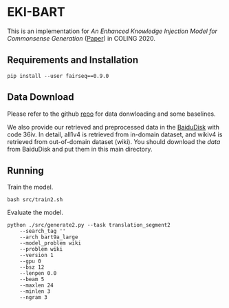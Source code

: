 # EKI-BART

This is an implementation for *An Enhanced Knowledge Injection Model for Commonsense Generation* ([Paper](https://arxiv.org/abs/2012.00366)) in COLING 2020.

## Requirements and Installation

```
pip install --user fairseq==0.9.0
```

## Data Download
Please refer to the github [repo](https://github.com/INK-USC/CommonGen) for data donwloading and some baselines. 

We also provide our retrieved and preprocessed data in the [BaiduDisk](https://pan.baidu.com/s/1tLjF0kvPcxfdSG720TzpRQ) with code 36iv.
In detail, all1v4 is retrieved from in-domain dataset, and wikiv4 is retrieved from out-of-domain dataset (wiki). 
You should download the *data* from BaiduDisk and put them in this main directory.

## Running

Train the model.
```
bash src/train2.sh
```

Evaluate the model.
```
python ./src/generate2.py --task translation_segment2
    --search_tag '' 
    --arch bart9a_large
    --model_problem wiki
    --problem wiki
    --version 1 
    --gpu 0 
    --bsz 12
    --lenpen 0.0 
    --beam 5 
    --maxlen 24 
    --minlen 3 
    --ngram 3 
```
